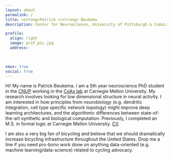 ```yaml
---
layout: about
permalink: /
title: <strong>Patrick </strong> Beukema
description: Center for Neuroscience, University of Pittsburgh & CoAxLab, Carnegie Mellon University

profile:
  align: right
  image: prof_pic.jpg
  address: 
   
    

news: true
social: true
---
```


Hi! My name is Patrick Beukema. I am a 5th year neuroscience PhD student in the [CNUP](http://cnup.neurobio.pitt.edu) working in the [CoAx lab](http://www.psy.cmu.edu/~coaxlab/) at Carnegie Mellon University. My research involves looking for low dimensional structure in neural activity. I am interested in how principles from neurobiology (e.g. dendritic integration, cell type specific network topology) might improve deep learning architectures, and the algorithmic differences between state-of-the-art synthetic and biological computation. Previously, I completed an M.S. in formal logic at Carnegie Mellon University. [CV](http://nbviewer.jupyter.org/github/pbeukema/pbeukema.github.io/blob/master/resume.pdf). 

I am also a very big fan of bicycling and believe that we should dramatically increase bicycling infrastructure throughout the United States. Drop me a line if you need pro-bono work done on anything data-oriented (e.g. machine learning/data-science) related to cycling advocacy.  

